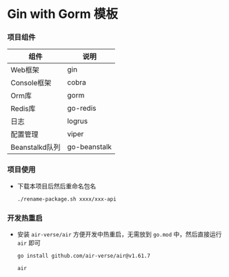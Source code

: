 # Gin with Gorm 模板

### 项目组件
| 组件        | 说明       |
|-----------|----------|
| Web框架     | gin      |
| Console框架 | cobra    |
| Orm库      | gorm     |
| Redis库    | go-redis |
| 日志        | logrus   |
| 配置管理      | viper    |
| Beanstalkd队列 | go-beanstalk |

### 项目使用
+ 下载本项目后然后重命名包名
    ```bash
    ./rename-package.sh xxxx/xxx-api
    ```

### 开发热重启
+ 安装 `air-verse/air` 方便开发中热重启，无需放到 `go.mod` 中，然后直接运行 `air` 即可
    ```bash
    go install github.com/air-verse/air@v1.61.7

    air
    ```
